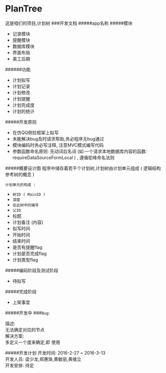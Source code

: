 # PlanTree
这是咱们的项目,计划树
###开发文档
#####app名称
#####模块
 * 记录模块
 * 提醒模块
 * 数据库模块
 * 界面布局
 * 美工后期




######功能

* 计划拟写
* 计划记录
* 计划修改
* 计划提醒
* 计划完成度
* 计划的统计





#####开发原则
* 在仿QQ侧拉框架上拟写
* 未能解决bug及时请求帮助,务必程序无bug通过
* 模块编码时务必写注释, 注意MVC模式编写代码
* 参数函数命名原则: 先动词后名词 (如:一个请求本地数据库内容的函数: requireDataSourceFormLocal ) , 遵循驼峰命名法则


#####概要设计图
程序中储存着若干个计划树,计划树由计划单元组成 ( 逻辑结构参考树的概念 )
 
`计划单元的构成 : `   

*  `树ID ( MainID )`
*  `深度`
*  `在此树中的编号`
*  `父ID`
* 标题
* 计划备注 (内容)
* 拟写时间
* 开始时间
* 结束时间 
* 是否有提醒flag
* 计划是否完成flag
* 计划类型flag






#####编码阶段及测试阶段
* 待拟写

#####完成阶段
* 上架事宜


#####开发中
###`Bug`:

描述:                             <br>
无法确定对应的节点 <br>
解决方案: <br>
多定义一个度来确定,即 使用



















#####开发计划
开发时间: 2016-2-27  ~  2016-3-13   
开发人员: 梁少龙,郑惠珠,黄敏丽,黄维立     <br>
开发安排: 待定
